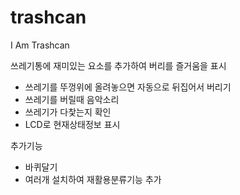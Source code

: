 # trashcan
I Am Trashcan 

쓰레기통에 재미있는 요소를 추가하여 버리를 즐거움을 표시
 - 쓰레기를 뚜껑위에 올려놓으면 자동으로 뒤집어서 버리기
 - 쓰레기를 버릴때 음악소리
 - 쓰레기가 다찿는지 확인
 - LCD로 현재상태정보 표시

추가기능
 - 바퀴달기
 - 여러개 설치하여 재활용분류기능 추가
